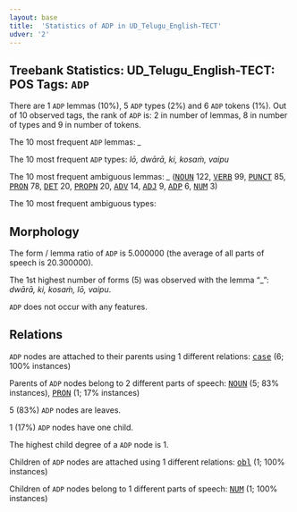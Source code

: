 ```yaml
---
layout: base
title:  'Statistics of ADP in UD_Telugu_English-TECT'
udver: '2'
---
```


## Treebank Statistics: UD_Telugu_English-TECT: POS Tags: `ADP`

There are 1 `ADP` lemmas (10%), 5 `ADP` types (2%) and 6 `ADP` tokens (1%).
Out of 10 observed tags, the rank of `ADP` is: 2 in number of lemmas, 8 in number of types and 9 in number of tokens.

The 10 most frequent `ADP` lemmas: <em>_</em>

The 10 most frequent `ADP` types:  <em>lō, dwārā, ki, kosaṁ, vaipu</em>

The 10 most frequent ambiguous lemmas: <em>_</em> (<tt><a href="qte_tect-pos-NOUN.html">NOUN</a></tt> 122, <tt><a href="qte_tect-pos-VERB.html">VERB</a></tt> 99, <tt><a href="qte_tect-pos-PUNCT.html">PUNCT</a></tt> 85, <tt><a href="qte_tect-pos-PRON.html">PRON</a></tt> 78, <tt><a href="qte_tect-pos-DET.html">DET</a></tt> 20, <tt><a href="qte_tect-pos-PROPN.html">PROPN</a></tt> 20, <tt><a href="qte_tect-pos-ADV.html">ADV</a></tt> 14, <tt><a href="qte_tect-pos-ADJ.html">ADJ</a></tt> 9, <tt><a href="qte_tect-pos-ADP.html">ADP</a></tt> 6, <tt><a href="qte_tect-pos-NUM.html">NUM</a></tt> 3)

The 10 most frequent ambiguous types:  



## Morphology

The form / lemma ratio of `ADP` is 5.000000 (the average of all parts of speech is 20.300000).

The 1st highest number of forms (5) was observed with the lemma “_”: <em>dwārā, ki, kosaṁ, lō, vaipu</em>.

`ADP` does not occur with any features.


## Relations

`ADP` nodes are attached to their parents using 1 different relations: <tt><a href="qte_tect-dep-case.html">case</a></tt> (6; 100% instances)

Parents of `ADP` nodes belong to 2 different parts of speech: <tt><a href="qte_tect-pos-NOUN.html">NOUN</a></tt> (5; 83% instances), <tt><a href="qte_tect-pos-PRON.html">PRON</a></tt> (1; 17% instances)

5 (83%) `ADP` nodes are leaves.

1 (17%) `ADP` nodes have one child.

The highest child degree of a `ADP` node is 1.

Children of `ADP` nodes are attached using 1 different relations: <tt><a href="qte_tect-dep-obl.html">obl</a></tt> (1; 100% instances)

Children of `ADP` nodes belong to 1 different parts of speech: <tt><a href="qte_tect-pos-NUM.html">NUM</a></tt> (1; 100% instances)

